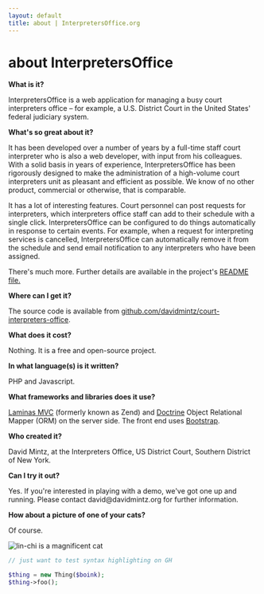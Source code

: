 ```yaml
---
layout: default
title: about | InterpretersOffice.org
---
```


# about InterpretersOffice

<strong>What is it?</strong>

<p class="ml-4"><span class="text-monospace">InterpretersOffice</span> is a web application for managing a busy court interpreters office – for example, a U.S. District Court in the United States' federal judiciary system.</p>

<strong>What's so great about it?</strong>

<p class="ml-4">It has been developed over a number of years by a full-time staff court interpreter who is also a web developer, with input from his colleagues. 
    With a solid basis in years of experience, <span class="text-monospace">InterpretersOffice</span> has been rigorously designed to make the administration of a high-volume court interpreters unit as pleasant and efficient as possible. We know of no other product, commercial or otherwise, that is comparable.</p>

<p class="ml-4">It has a lot of interesting features. Court personnel can post requests for interpreters, which interpreters office staff can add 
    to their schedule with a single click. <span class="text-monospace">InterpretersOffice</span>  can be configured to do things automatically in 
    response to certain events. For example, when a request for interpreting 
    services is cancelled, <span class="text-monospace">InterpretersOffice</span> can automatically remove it from the schedule and send email notification to any interpreters who have been assigned.</p>

<p class="ml-4">There's much more. Further details are available in the project's <a href="https://github.com/davidmintz/court-interpreters-office/blob/master/README.md">README file.</a></p>

<strong>Where can I get it?</strong>

<p class="ml-4">The source code is available from <a href="https://github.com/davidmintz/court-interpreters-office">github.com/davidmintz/court-interpreters-office</a>.</p>

<strong>What does it cost?</strong>

<p class="ml-4">Nothing. It is a free and open-source project.</p>

<strong>In what language(s) is it written?</strong>

<p class="ml-4">PHP and Javascript.</p>

<strong>What frameworks and libraries does it use?</strong>

<p class="ml-4">
<a href="https://docs.laminas.dev/laminas-mvc/">Laminas MVC</a> (formerly known as Zend) and <a href="https://www.doctrine-project.org/">Doctrine</a> Object Relational Mapper (ORM)
on the server side. The front end uses <a href="https://getbootstrap.com/">Bootstrap</a>.
</p>
    

<strong>Who created it?</strong>

<p class="ml-4">David Mintz, at the Interpreters Office, US District Court, Southern District of New York.</p>

<strong>Can I try it out?</strong>

<p class="ml-4">Yes. If you're interested in playing with a demo, we've got one up and running. Please contact david@davidmintz.org for further information.</p>

<strong>How about a picture of one of your cats?</strong>

<p class="pl-4">Of course.</p>
<p class="mx-auto text-center">
    <img src="/assets/images/lin-chi.jpg" alt="lin-chi is a magnificent cat" class="img-fluid">
  </p>
  
  
  
```php
// just want to test syntax highlighting on GH

$thing = new Thing($boink);
$thing->foo();


```
